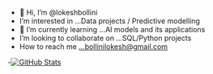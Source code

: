 - 👋 Hi, I’m @lokeshbollini
-  I’m interested in ...Data projects / Predictive modelling 
- 🌱 I’m currently learning ...AI models and its applications
-  I’m looking to collaborate on ...SQL/Python projects
-  How to reach me ...bollinilokesh@gmail.com

-[![GitHub Stats](https://github-readme-stats.vercel.app/api?username=lokeshbollini)](https://github.com/anuraghazra/github-readme-stats)



<!---
lokeshbollini/lokeshbollini is a ✨ special ✨ repository because its `README.md` (this file) appears on your GitHub profile.
You can click the Preview link to take a look at your changes.
--->
